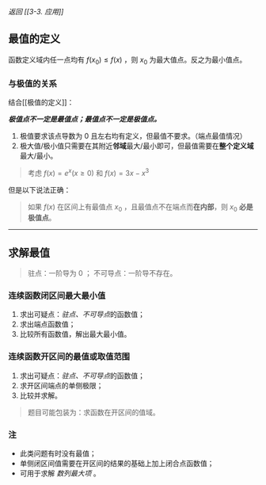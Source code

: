 *返回 [[3-3. 应用]]*

## 最值的定义

函数定义域内任一点均有 $f(x_0) \le f(x)$ ，则 $x_0$ 为最大值点。反之为最小值点。

### 与极值的关系

结合[[极值的定义]]：

***极值点不一定是最值点；最值点不一定是极值点。***

1. 极值要求该点导数为 $0$ 且左右均有定义，但最值不要求。（端点最值情况）
2. 极大值/极小值只需要在其附近**邻域**最大/最小即可，但最值需要在**整个定义域**最大/最小。

> 考虑 $f(x) = e^x(x \ge 0)$ 和 $f(x) = 3x - x^3$

但是以下说法正确：

> 如果 $f(x)$ 在区间上有最值点 $x_0$ ，且最值点不在端点而**在内部**，则 $x_0$ **必是极值点**。

***

## 求解最值

> 驻点：一阶导为 $0$ ；
> 不可导点：一阶导不存在。

### 连续函数闭区间最大最小值

1. 求出可疑点：*驻点、不可导点*的函数值；
2. 求出端点函数值；
3. 比较所有函数值，解出最大最小值。

### 连续函数开区间的最值或取值范围

1. 求出可疑点：*驻点、不可导点*的函数值；
2. 求开区间端点的单侧极限；
3. 比较并求解。

> 题目可能包装为：求函数在开区间的值域。

### 注

- 此类问题有时没有最值；
- 单侧闭区间值需要在开区间的结果的基础上加上闭合点函数值；
- 可用于求解 *数列最大项* 。